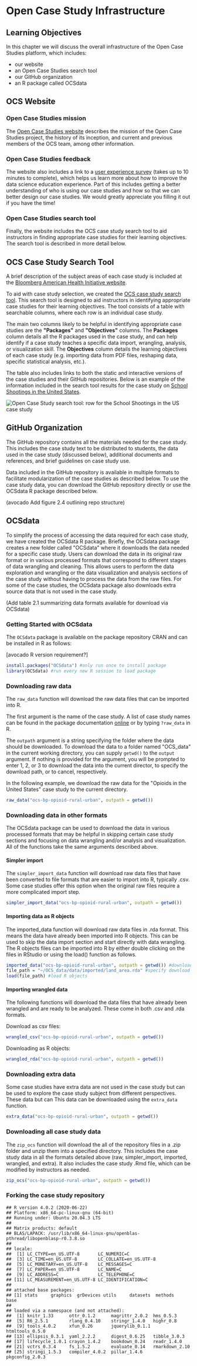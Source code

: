 


# Open Case Study Infrastructure

## Learning Objectives

In this chapter we will discuss the overall infrastructure of the Open Case Studies platform, which includes:

- our website
- an Open Case Studies search tool
- our GitHub organization
- an R package called OCSdata


## OCS Website 

### Open Case Studies mission 

The [Open Case Studies website](https://www.opencasestudies.org/) describes the mission of the Open Case Studies project, the history of its inception, and current and previous members of the OCS team, among other information. 

### Open Case Studies feedback 

The website also includes a link to a [user experience survey](https://www.opencasestudies.org/) (takes up to 10 minutes to complete), which helps us learn more about how to improve the data science education experience. Part of this includes getting a better understanding of who is using our case studies and how so that we can better design our case studies. We would greatly appreciate you filling it out  if you have the time! 

### Open Case Studies search tool 

Finally, the website includes the OCS case study search tool to aid instructors in finding appropriate case studies for their learning objectives. The search tool is described in more detail below. 

## OCS Case Study Search Tool 

A brief description of the subject areas of each case study is included at the [Bloomberg American Health Initiative website](https://americanhealth.jhu.edu/open-case-studies).

To aid with case study selection, we created the [OCS case study search tool](https://www.opencasestudies.org/#searchtab). This search tool is designed to aid instructors in identifying appropriate case studies for their learning objectives. The tool consists of a table with searchable columns, where each row is an individual case study. 

The main two columns likely to be helpful in identifying appropriate case studies are the **"Packages"** and **"Objectives"** columns. The **Packages** column details all the R packages used in the case study, and can help identify if a case study teaches a specific data import, wrangling, analysis, or visualization skill. The **Objectives** column details the learning objectives of each case study (e.g. importing data from PDF files, reshaping data, specific statistical analysis, etc.).

The table also includes links to both the static and interactive versions of the case studies and their GitHub repositories. Below is an example of the information included in the search tool results for the case study on [School Shootings in the United States](https://www.opencasestudies.org/ocs-bp-school-shootings-dashboard/).

<img src="assets/search_tool_example.png" title="Open Case Study search tool: row for the School Shootings in the US case study" alt="Open Case Study search tool: row for the School Shootings in the US case study" style="display: block; margin: auto;" />

## GitHub Organization 

The GitHub repository contains all the materials needed for the case study. This includes the case study text to be distributed to students, the data used in the case study (discussed below), additional documents and references, and brief guidelines on case study use. 

Data included in the GitHub repository is available in multiple formats to facilitate modularization of the case studies as described below. To use the case study data, you can download the GitHub repository directly or use the OCSdata R package described below. 

(avocado Add figure 2.4 outlining repo structure)

## OCSdata 
To simplify the process of accessing the data required for each case study, we have created the OCSdata R package. Briefly, the OCSdata package creates a new folder called "OCSdata" where it downloads the data needed for a specific case study. Users can download the data in its original raw format or in various processed formats that correspond to different stages of data wrangling and cleaning. This allows users to perform the data exploration and wrangling or the data visualization and analysis sections of the case study without having to process the data from the raw files. For some of the case studies, the OCSdata package also downloads extra source data that is not used in the case study. 

(Add table 2.1 summarizing data formats available for download via OCSdata)

### Getting Started with OCSdata

The `OCSdata` package is available on the package repository CRAN and can be installed in R as follows: 

[avocado R version requirement?]


```r
install.packages("OCSdata") #only run once to install package
library(OCSdata) #run every new R session to load package
```

### Downloading raw data
The `raw_data` function will download the raw data files that can be imported into R. 

The first argument is the name of the case study. A list of case study names can be found in the package documentation [online](https://cran.r-project.org/web/packages/OCSdata/vignettes/instructions.html#casestudy) or by typing `?raw_data` in R. 

The `outpath` argument is a string specifying the folder where the data should be downloaded. To download the data to a folder named "OCS_data" in the current working directory, you can supply `getwd()` to the `output` argument. If nothing is provided for the argument, you will be prompted to enter 1, 2, or 3 to download the data into the current director, to specify the download path, or to cancel, respectively. 

In the following example, we download the raw data for the "Opioids in the United States" case study to the current directory. 


```r
raw_data("ocs-bp-opioid-rural-urban", outpath = getwd())
```

### Downloading data in other formats
The OCSdata package can be used to download the data in various processed formats that may be helpful in skipping certain case study sections and focusing on data wrangling and/or analysis and visualization. All of the functions take the same arguments described above.

#### Simpler import
The `simpler_import_data` function will download raw data files that have been converted to file formats that are easier to import into R, typically .csv. Some case studies offer this option when the original raw files require a more complicated import step. 


```r
simpler_import_data("ocs-bp-opioid-rural-urban", outpath = getwd())
```

#### Importing data as R objects 
The imported_data function will download raw data files in .rda format. This means the data have already been imported into R objects. This can be used to skip the data import section and start directly with data wrangling. The R objects files can be imported into R by either double clicking on the files in RStudio or using the load() function as follows. 



```r
imported_data("ocs-bp-opioid-rural-urban", outpath = getwd()) #download data in .rda format 
file_path = "~/OCS_data/data/imported/land_area.rda" #specify download directory 
load(file_path) #load R objects 
```

#### Importing wrangled data
The following functions will download the data files that have already been wrangled and are ready to be analyzed. These come in both .csv and .rda formats.

Download as csv files:

```r
wrangled_csv("ocs-bp-opioid-rural-urban", outpath = getwd()) 
```

Downloading as R objects:

```r
wrangled_rda("ocs-bp-opioid-rural-urban", outpath = getwd()) 
```

### Downloading extra data
Some case studies have extra data are not used in the case study but can be used to explore the case study subject from different perspectives. These data  but can This data can be downloaded using the `extra_data` function. 


```r
extra_data("ocs-bp-opioid-rural-urban", outpath = getwd()) 
```

### Downloading all case study data
The `zip_ocs` function will download the all of the repository files in a .zip folder and unzip them into a specified directory. This includes the case study data in all the formats detailed above (raw, simpler_import, imported, wrangled, and extra). It also includes the case study .Rmd file, which can be modified by instructors as needed. 


```r
zip_ocs("ocs-bp-opioid-rural-urban", outpath = getwd()) 
```

### Forking the case study repository



```
## R version 4.0.2 (2020-06-22)
## Platform: x86_64-pc-linux-gnu (64-bit)
## Running under: Ubuntu 20.04.3 LTS
## 
## Matrix products: default
## BLAS/LAPACK: /usr/lib/x86_64-linux-gnu/openblas-pthread/libopenblasp-r0.3.8.so
## 
## locale:
##  [1] LC_CTYPE=en_US.UTF-8       LC_NUMERIC=C              
##  [3] LC_TIME=en_US.UTF-8        LC_COLLATE=en_US.UTF-8    
##  [5] LC_MONETARY=en_US.UTF-8    LC_MESSAGES=C             
##  [7] LC_PAPER=en_US.UTF-8       LC_NAME=C                 
##  [9] LC_ADDRESS=C               LC_TELEPHONE=C            
## [11] LC_MEASUREMENT=en_US.UTF-8 LC_IDENTIFICATION=C       
## 
## attached base packages:
## [1] stats     graphics  grDevices utils     datasets  methods   base     
## 
## loaded via a namespace (and not attached):
##  [1] knitr_1.33      ottr_0.1.2      magrittr_2.0.2  hms_0.5.3      
##  [5] R6_2.5.1        rlang_0.4.10    stringr_1.4.0   highr_0.8      
##  [9] tools_4.0.2     xfun_0.26       jquerylib_0.1.1 htmltools_0.5.0
## [13] ellipsis_0.3.1  yaml_2.2.2      digest_0.6.25   tibble_3.0.3   
## [17] lifecycle_1.0.1 crayon_1.4.2    bookdown_0.24   readr_1.4.0    
## [21] vctrs_0.3.4     fs_1.5.2        evaluate_0.14   rmarkdown_2.10 
## [25] stringi_1.5.3   compiler_4.0.2  pillar_1.4.6    pkgconfig_2.0.3
```
